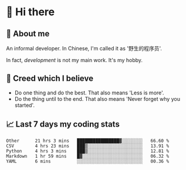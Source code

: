 # 👋 Hi there

## :speech_balloon: About me

An informal developer. In Chinese, I'm called it as '野生的程序员'.

In fact, _development_ is not my main work. It's my hobby.

## :see_no_evil: Creed which I believe

- Do one thing and do the best. That also means 'Less is more'.
- Do the thing until to the end. That also means 'Never forget why you started'.

## :chart_with_upwards_trend: Last 7 days my coding stats

<!--START_SECTION:waka-->
```text
Other      21 hrs 3 mins   ████████████████▓░░░░░░░░   66.60 % 
CSV        4 hrs 23 mins   ███▒░░░░░░░░░░░░░░░░░░░░░   13.91 % 
Python     4 hrs 3 mins    ███▒░░░░░░░░░░░░░░░░░░░░░   12.81 % 
Markdown   1 hr 59 mins    █▓░░░░░░░░░░░░░░░░░░░░░░░   06.32 % 
YAML       6 mins          ░░░░░░░░░░░░░░░░░░░░░░░░░   00.36 % 
```
<!--END_SECTION:waka-->
